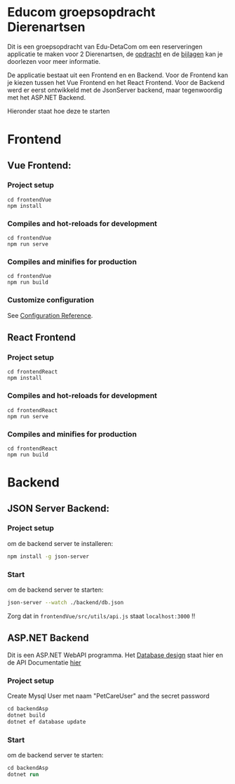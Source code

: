 # Educom groepsopdracht Dierenartsen

Dit is een groepsopdracht van Edu-DetaCom om een reserveringen applicatie 
te maken voor 2 Dierenartsen, de [opdracht](./designs/Groepsopdracht%20Dierenartsen.pdf) en de [bijlagen](./designs/Groepsopdracht%20Dierenartsen%20Bijlagen.pdf) kan je doorlezen voor meer informatie. 

De applicatie bestaat uit een Frontend en en Backend. Voor de Frontend kan je kiezen tussen het Vue Frontend en het React Frontend. Voor de Backend werd er eerst ontwikkeld met de JsonServer backend, maar tegenwoordig met het ASP.NET Backend.

Hieronder staat hoe deze te starten


# Frontend
## Vue Frontend:
### Project setup
```
cd frontendVue
npm install
```

### Compiles and hot-reloads for development
```
cd frontendVue
npm run serve
```

### Compiles and minifies for production
```
cd frontendVue
npm run build
```

### Customize configuration
See [Configuration Reference](https://cli.vuejs.org/config/).

## React Frontend
### Project setup
```
cd frontendReact
npm install
```

### Compiles and hot-reloads for development
```
cd frontendReact
npm run serve
```

### Compiles and minifies for production
```
cd frontendReact
npm run build
```

# Backend
## JSON Server Backend:
### Project setup
om de backend server te installeren: 
```bash
npm install -g json-server
```

### Start 
om de backend server te starten: 
```bash
json-server --watch ./backend/db.json
```
Zorg dat in `frontendVue/src/utils/api.js` staat `localhost:3000` !!  

## ASP.NET Backend
Dit is een ASP.NET WebAPI programma. Het [Database design](./BackendASP/Designs/mermaiderd.md) staat hier en de API Documentatie [hier](./BackendASP/Designs/api.html)

### Project setup
Create Mysql User met naam "PetCareUser" and the secret password

```ps
cd backendAsp
dotnet build
dotnet ef database update
```

### Start 
om de backend server te starten: 
```ps
cd backendAsp
dotnet run
```
